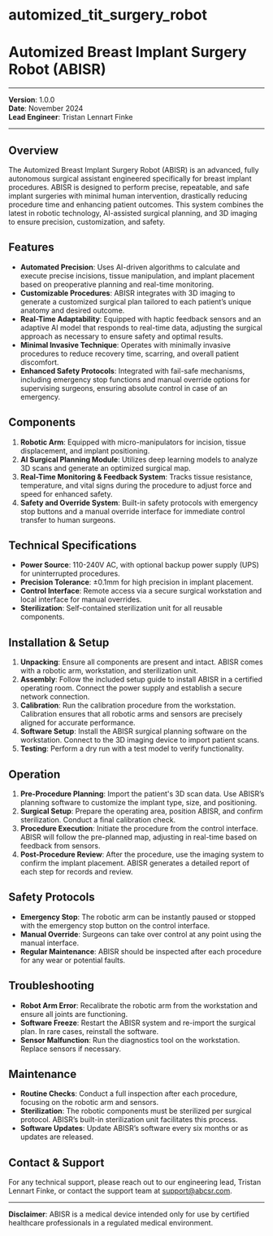 # automized_tit_surgery_robot

# Automized Breast Implant Surgery Robot (ABISR)

---

**Version**: 1.0.0  
**Date**: November 2024  
**Lead Engineer**: Tristan Lennart Finke  

---

## Overview

The Automized Breast Implant Surgery Robot (ABISR) is an advanced, fully autonomous surgical assistant engineered specifically for breast implant procedures. ABISR is designed to perform precise, repeatable, and safe implant surgeries with minimal human intervention, drastically reducing procedure time and enhancing patient outcomes. This system combines the latest in robotic technology, AI-assisted surgical planning, and 3D imaging to ensure precision, customization, and safety.

## Features

- **Automated Precision**: Uses AI-driven algorithms to calculate and execute precise incisions, tissue manipulation, and implant placement based on preoperative planning and real-time monitoring.
- **Customizable Procedures**: ABISR integrates with 3D imaging to generate a customized surgical plan tailored to each patient’s unique anatomy and desired outcome.
- **Real-Time Adaptability**: Equipped with haptic feedback sensors and an adaptive AI model that responds to real-time data, adjusting the surgical approach as necessary to ensure safety and optimal results.
- **Minimal Invasive Technique**: Operates with minimally invasive procedures to reduce recovery time, scarring, and overall patient discomfort.
- **Enhanced Safety Protocols**: Integrated with fail-safe mechanisms, including emergency stop functions and manual override options for supervising surgeons, ensuring absolute control in case of an emergency.

## Components

1. **Robotic Arm**: Equipped with micro-manipulators for incision, tissue displacement, and implant positioning.
2. **AI Surgical Planning Module**: Utilizes deep learning models to analyze 3D scans and generate an optimized surgical map.
3. **Real-Time Monitoring & Feedback System**: Tracks tissue resistance, temperature, and vital signs during the procedure to adjust force and speed for enhanced safety.
4. **Safety and Override System**: Built-in safety protocols with emergency stop buttons and a manual override interface for immediate control transfer to human surgeons.

## Technical Specifications

- **Power Source**: 110-240V AC, with optional backup power supply (UPS) for uninterrupted procedures.
- **Precision Tolerance**: ±0.1mm for high precision in implant placement.
- **Control Interface**: Remote access via a secure surgical workstation and local interface for manual overrides.
- **Sterilization**: Self-contained sterilization unit for all reusable components.

## Installation & Setup

1. **Unpacking**: Ensure all components are present and intact. ABISR comes with a robotic arm, workstation, and sterilization unit.
2. **Assembly**: Follow the included setup guide to install ABISR in a certified operating room. Connect the power supply and establish a secure network connection.
3. **Calibration**: Run the calibration procedure from the workstation. Calibration ensures that all robotic arms and sensors are precisely aligned for accurate performance.
4. **Software Setup**: Install the ABISR surgical planning software on the workstation. Connect to the 3D imaging device to import patient scans.
5. **Testing**: Perform a dry run with a test model to verify functionality. 

## Operation

1. **Pre-Procedure Planning**: Import the patient's 3D scan data. Use ABISR’s planning software to customize the implant type, size, and positioning.
2. **Surgical Setup**: Prepare the operating area, position ABISR, and confirm sterilization. Conduct a final calibration check.
3. **Procedure Execution**: Initiate the procedure from the control interface. ABISR will follow the pre-planned map, adjusting in real-time based on feedback from sensors.
4. **Post-Procedure Review**: After the procedure, use the imaging system to confirm the implant placement. ABISR generates a detailed report of each step for records and review.

## Safety Protocols

- **Emergency Stop**: The robotic arm can be instantly paused or stopped with the emergency stop button on the control interface.
- **Manual Override**: Surgeons can take over control at any point using the manual interface.
- **Regular Maintenance**: ABISR should be inspected after each procedure for any wear or potential faults.

## Troubleshooting

- **Robot Arm Error**: Recalibrate the robotic arm from the workstation and ensure all joints are functioning.
- **Software Freeze**: Restart the ABISR system and re-import the surgical plan. In rare cases, reinstall the software.
- **Sensor Malfunction**: Run the diagnostics tool on the workstation. Replace sensors if necessary.

## Maintenance

- **Routine Checks**: Conduct a full inspection after each procedure, focusing on the robotic arm and sensors.
- **Sterilization**: The robotic components must be sterilized per surgical protocol. ABISR’s built-in sterilization unit facilitates this process.
- **Software Updates**: Update ABISR’s software every six months or as updates are released.

## Contact & Support

For any technical support, please reach out to our engineering lead, Tristan Lennart Finke, or contact the support team at [support@abcsr.com](mailto:support@abcsr.com).

---

**Disclaimer**: ABISR is a medical device intended only for use by certified healthcare professionals in a regulated medical environment.
